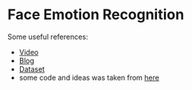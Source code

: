 # Face Emotion Recognition

Some useful references: 
- [Video](https://www.youtube.com/watch?v=avv9GQ3b6Qg&t=118s)
- [Blog](https://towardsdatascience.com/face-detection-with-haar-cascade-727f68dafd08)
- [Dataset](https://www.kaggle.com/datasets/debanga/facial-expression-recognition-challenge/data)
- some code and ideas was taken from [here](https://github.com/EllBeh/Transferlearning_FER2013_MobileNetV2/blob/main/FER_MobileNetV2.ipynb)
